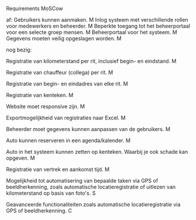 Requirements	MoSCow

af:
Gebruikers kunnen aanmaken.	M
Inlog systeem met verschillende rollen voor medewerkers en beheerder.	M
Beperkte toegang tot het beheerportaal voor een selecte groep mensen.	M
Beheerportaal voor het systeem.	M
Gegevens moeten veilig opgeslagen worden.	M

nog bezig:

Registratie van kilometerstand per rit, inclusief begin- en eindstand.	M

Registratie van chauffeur (collega) per rit.	M

Registratie van begin- en eindadres van elke rit.	M

Registratie van kenteken.	M

Website moet responsive zijn.	M

Exportmogelijkheid van registraties naar Excel.	M

Beheerder moet gegevens kunnen aanpassen van de gebruikers.	M

Auto kunnen reserveren in een agenda/kalender.	M

Auto in het systeem kunnen zetten op kenteken. Waarbij je ook schade kan opgeven.	M

Registratie van vertrek en aankomst tijd.	M

Mogelijkheid tot automatisering van bepaalde taken via GPS of  beeldherkenning, zoals automatische locatieregistratie of uitlezen van  kilometerstand op basis van foto's.	S

Geavanceerde functionaliteiten zoals automatische locatieregistratie via GPS  of beeldherkenning.	C


